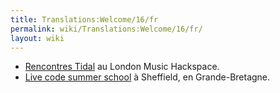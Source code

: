 ```yaml
---
title: Translations:Welcome/16/fr
permalink: wiki/Translations:Welcome/16/fr/
layout: wiki
---
```


-   [Rencontres
    Tidal](https://www.facebook.com/pg/musichackspace/events/?ref=page_internal)
    au London Music Hackspace.
-   [Live code summer school](https://livecode-summerschool.github.io/)
    à Sheffield, en Grande-Bretagne.
